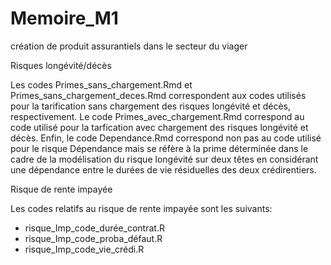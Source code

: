 # Memoire_M1
création de produit assurantiels dans le secteur du viager 

Risques longévité/décès

Les codes Primes_sans_chargement.Rmd et Primes_sans_chargement_deces.Rmd correspondent aux codes utilisés pour la tarification sans chargement des risques longévité et décès, respectivement. 
Le code Primes_avec_chargement.Rmd correspond au code utilisé pour la tarfication avec chargement des risques longévité et décès. 
Enfin, le code Dependance.Rmd correspond non pas au code utilisé pour le risque Dépendance mais se réfère à la prime déterminée dans le cadre de la modélisation du risque longévité sur deux têtes en considérant une dépendance entre le durées de vie résiduelles des deux crédirentiers.


Risque de rente impayée 

Les codes relatifs au risque de rente impayée sont les suivants: 
- risque_Imp_code_durée_contrat.R
- risque_Imp_code_proba_défaut.R
- risque_Imp_code_vie_crédi.R
